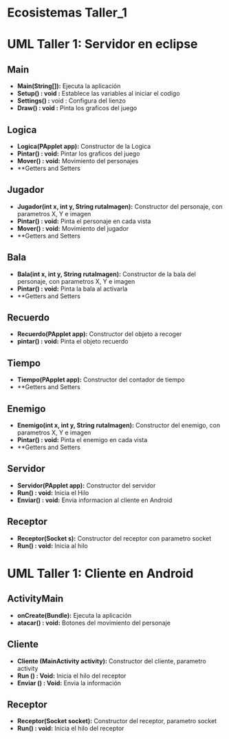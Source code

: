 # Ecosistemas Taller_1

# UML Taller 1: Servidor en eclipse

## Main
+ **Main(String[]):** Ejecuta la aplicación
+ **Setup() : void :** Establece las variables al iniciar el codigo
+ **Settings() :** void : Configura del lienzo
+ **Draw() : void :** Pinta los graficos del juego

## Logica
+ **Logica(PApplet app):** Constructor de la Logica
+ **Pintar() : void:** Pintar los graficos del juego
+ **Mover() : void:** Movimiento del personajes
+ **Getters and Setters

## Jugador
+ **Jugador(int x, int y, String rutaImagen):** Constructor del personaje, con parametros X, Y e imagen
+ **Pintar() : void:** Pinta el personaje en cada vista
+ **Mover() : void:** Movimiento del jugador
+ **Getters and Setters

## Bala
+ **Bala(int x, int y, String rutaImagen):** Constructor de la bala del personaje, con parametros X, Y e imagen
+ **Pintar() : void:** Pinta la bala al activarla
+ **Getters and Setters

## Recuerdo
+ **Recuerdo(PApplet app):** Constructor del objeto a recoger
+ **pintar() : void:** Pinta el objeto recuerdo

## Tiempo
+ **Tiempo(PApplet app):** Constructor del contador de tiempo
+ **Getters and Setters

## Enemigo
+ **Enemigo(int x, int y, String rutaImagen):** Constructor del enemigo, con parametros X, Y e imagen
+ **Pintar() : void:** Pinta el enemigo en cada vista
+ **Getters and Setters

## Servidor
+ **Servidor(PApplet app):** Constructor del servidor
+ **Run() : void:** Inicia el Hilo
+ **Enviar() : void:** Envia informacion al cliente en Android

## Receptor
+ **Receptor(Socket s):** Constructor del receptor con parametro socket
+ **Run() : void:** Inicia al hilo

# UML Taller 1: Cliente en Android

## ActivityMain
+ **onCreate(Bundle):** Ejecuta la aplicación
+ **atacar() : void:** Botones del movimiento del personaje

## Cliente
+ **Cliente (MainActivity activity):** Constructor del cliente, parametro activity
+ **Run () : Void:** Inicia el hilo del receptor
+ **Enviar () : Void:** Envia la información 

## Receptor
+ **Receptor(Socket socket):** Constructor del receptor, parametro socket
+ **Run() : void:** Inicia el hilo del receptor

